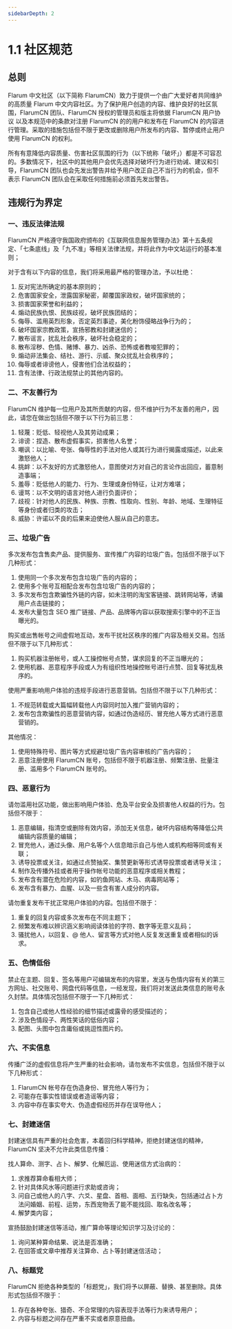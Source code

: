 ```yaml
---
sidebarDepth: 2
---
```


# 1.1 社区规范
## 总则
Flarum 中文社区（以下简称 FlarumCN）致力于提供一个由广大爱好者共同维护的高质量 Flarum 中文内容社区。为了保护用户创造的内容、维护良好的社区氛围，FlarumCN 团队、FlarumCN 授权的管理员和版主将依据 FlarumCN 用户协议 以及本规范中的条款对注册 FlarumCN 的的用户和发布在 FlarumCN 的内容进行管理。采取的措施包括但不限于更改或删除用户所发布的内容、暂停或终止用户使用 FlarumCN 的权利。

所有有意降低内容质量、伤害社区氛围的行为（以下统称「破坏」）都是不可容忍的。多数情况下，社区中的其他用户会优先选择对破坏行为进行劝诫、建议和引导，FlarumCN 团队也会先发出警告并给予用户改正自己不当行为的机会，但不表示 FlarumCN 团队会在采取任何措施前必须首先发出警告。

## 违规行为界定

### 一、违反法律法规

FlarumCN 严格遵守我国政府颁布的《互联网信息服务管理办法》第十五条规定、「七条底线」及「九不准」等相关法律法规，并将此作为中文站运行的基本准则；

对于含有以下内容的信息，我们将采用最严格的管理办法，予以杜绝：
			
1. 反对宪法所确定的基本原则的；
2. 危害国家安全，泄露国家秘密，颠覆国家政权，破坏国家统的；
3. 损害国家荣誉和利益的；
4. 煽动民族仇恨、民族歧视，破坏民族团结的；
5. 侮辱、滥用英烈形象，否定英烈事迹，美化粉饰侵略战争行为的；
6. 破坏国家宗教政策，宣扬邪教和封建迷信的；
7. 散布谣言，扰乱社会秩序，破坏社会稳定的；
8. 散布淫秽、色情、赌博、暴力、凶杀、恐怖或者教唆犯罪的；
9. 煽动非法集会、结社、游行、示威、聚众扰乱社会秩序的；
10. 侮辱或者诽谤他人，侵害他们合法权益的；
11. 含有法律、行政法规禁止的其他内容的。

### 二、不友善行为
FlarumCN 维护每一位用户及其所贡献的内容，但不维护行为不友善的用户，因此，请您在做出包括但不限于以下行为前三思：

1. 轻蔑：贬低、轻视他人及其劳动成果；
2. 诽谤：捏造、散布虚假事实，损害他人名誉；
3. 嘲讽：以比喻、夸张、侮辱性的手法对他人或其行为进行揭露或描述，以此来激怒他人；
4. 挑衅：以不友好的方式激怒他人，意图使对方对自己的言论作出回应，蓄意制造事端；
5. 羞辱：贬低他人的能力、行为、生理或身份特征，让对方难堪；
6. 谩骂：以不文明的语言对他人进行负面评价；
7. 歧视：针对他人的民族、种族、宗教、性取向、性别、年龄、地域、生理特征等身份或者归类的攻击；
8. 威胁：许诺以不良的后果来迫使他人服从自己的意志。

### 三、垃圾广告
多次发布包含售卖产品、提供服务、宣传推广内容的垃圾广告。包括但不限于以下几种形式：

1. 使用同一个多次发布包含垃圾广告的内容的；
2. 使用多个账号互相配合发布包含垃圾广告的内容的；
3. 多次发布包含欺骗性外链的内容，如未注明的淘宝客链接、跳转网站等，诱骗用户点击链接的；
4. 发布大量包含 SEO 推广链接、产品、品牌等内容以获取搜索引擎中的不正当曝光的。

购买或出售帐号之间虚假地互动，发布干扰社区秩序的推广内容及相关交易。包括但不限于以下几种形式：

1. 购买机器注册帐号，或人工操控帐号点赞，谋求回复的不正当曝光的；
2. 使用机器、恶意程序手段或人为有组织性地操控帐号进行点赞、回复等扰乱秩序的。

使用严重影响用户体验的违规手段进行恶意营销。包括但不限于以下几种形式：

1. 不规范转载或大篇幅转载他人内容同时加入推广营销内容的；
2. 发布包含欺骗性的恶意营销内容，如通过伪造经历、冒充他人等方式进行恶意营销的。

其他情况：
1. 使用特殊符号、图片等方式规避垃圾广告内容审核的广告内容的；
2. 恶意注册使用 FlarumCN 账号，包括但不限于机器注册、频繁注册、批量注册、滥用多个 FlarumCN 账号的。

### 四、恶意行为
请勿滥用社区功能，做出影响用户体验、危及平台安全及损害他人权益的行为。包括但不限于：

1. 恶意编辑，指清空或删除有效内容，添加无关信息，破坏内容结构等降低公共编辑内容质量的编辑；
2. 冒充他人，通过头像、用户名等个人信息暗示自己与他人或机构相等同或有关联；
3. 诱导投票或关注，如通过点赞抽奖、集赞更新等形式诱导投票或者诱导关注；
4. 制作及传播外挂或者用于操作帐号功能的恶意程序或相关教程；
5. 发布含有潜在危险的内容，如钓鱼网站、木马、病毒网站等；
6. 发布含有暴力、血腥、以及一些含有害人成分的内容。

请勿重复发布干扰正常用户体验的内容。包括但不限于：
1. 重复的回复内容或多次发布在不同主题下；
2. 频繁发布难以辨识涵义影响阅读体验的字符、数字等无意义乱码；
3. 骚扰他人，以回复、@ 他人、留言等方式对他人反复发送重复或者相似的诉求。

### 五、色情低俗	
禁止在主题、回复、签名等用户可编辑发布的内容里，发送与色情内容有关的第三方网址、社交账号、网盘代码等信息，一经发现，我们将对发送此类信息的账号永久封禁。具体情况包括但不限于一下几种形式：

1. 包含自己或他人性经验的细节描述或露骨的感受描述的；
2. 涉及色情段子、两性笑话的低俗内容；
3. 配图、头图中包含庸俗或挑逗性图片的。

### 六、不实信息
传播广泛的虚假信息将产生严重的社会影响，请勿发布不实信息，包括但不限于以下几种形式：

1. FlarumCN 帐号存在伪造身份、冒充他人等行为；
2. 可能存在事实性错误或者造谣等内容；
3. 内容中存在事实夸大、伪造虚假经历并存在误导他人；

### 七、封建迷信

封建迷信具有严重的社会危害，本着回归科学精神，拒绝封建迷信的精神，FlarumCN 坚决不允许此类信息传播：

找人算命、测字、占卜、解梦、化解厄运、使用迷信方式治病的：
1. 求推荐算命看相大师；
2. 针对具体风水等问题进行求助或咨询；
3. 问自己或他人的八字、六爻、星盘、首相、面相、五行缺失，包括通过占卜方法问婚姻、前程、运势，东西宠物丢了能不能找回、取名改名等；
4. 解梦类内容；

宣扬鼓励封建迷信等活动，推广算命等理论知识学习及讨论的：
1. 询问某种算命结果、说法是否准确；
2. 在回答或文章中推荐关注算命、占卜等封建迷信活动；

### 八、标题党
FlarumCN 拒绝各种类型的「标题党」，我们将予以屏蔽、替换、甚至删除。具体形式包括但不限于：

1. 存在各种夸张、猎奇、不合常理的内容表现手法等行为来诱导用户；
2. 内容与标题之间存在严重不实或者原意扭曲。